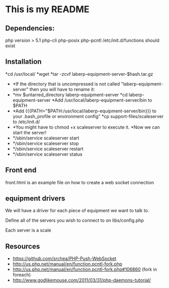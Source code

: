 # This is my README
## Dependencies:
php version > 5.1
php-cli
php-posix
php-pcntl
/etc/init.d/functions should exist

## Installation
*cd /usr/local/
*wget <url to laberp-equipment-server.tar.gz>
*tar -zcvf laberp-equipment-server-$hash.tar.gz
* *If the directory that is uncompressed is not called "laberp-equipment-server" then you will have to rename it:
* *mv $untarred_directory laberp-equipment-server
*cd laberp-equipment-server
*Add /usr/local/laberp-equipment-server/bin to $PATH
* *Add {{{PATH="$PATH:/usr/local/laberp-equipment-server/bin}}} to your .bash_profile or environment config"
*cp support-files/scaleserver to /etc/init.d/
* *You might have to chmod +x scaleserver to execute it. 
*Now we can start the server!
* */sbin/service scaleserver start
* */sbin/service scaleserver stop
* */sbin/service scaleserver restart
* */sbin/service scaleserver status

## Front end
front.html is an example file on how to create a web socket connection

## equipment drivers
We will have a driver for each piece of equipment we want to talk to. 

Define all of the servers you wish to connect to on libs/config.php

Each server is a scale

## Resources
* https://github.com/srchea/PHP-Push-WebSocket
* http://us.php.net/manual/en/function.pcntl-fork.php
* http://us.php.net/manual/en/function.pcntl-fork.php#106860 (fork in foreach)
* http://www.godlikemouse.com/2011/03/31/php-daemons-tutorial/
